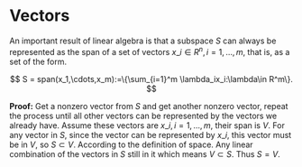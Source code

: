 # Vectors

An important result of linear algebra is that a subspace $S$ can always be represented as the span of a set of vectors $x\_i \in R^n, i=1,\dots,m$, that is, as a set of the form.

$$
S = span(x_1,\cdots,x_m):=\{\sum_{i=1}^m \lambda_ix_i:\lambda\in R^m\}.
$$

**Proof:** Get a nonzero vector from $S$ and get another nonzero vector, repeat the process until all other vectors can be represented by the vectors we already have. Assume these vectors are $x\_i,i=1,\dots,m$, their span is $V$. For any vector in $S$, since the vector can be represented by $x\_i$, this vector must be in $V$, so $S \subset V$. According to the definition of space. Any linear combination of the vectors in $S$ still in it which means $V \subset S$. Thus $S = V$.

